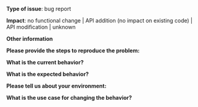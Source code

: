 <!-- Note: for support questions, you are strongly advised to use [Stack Overflow](https://stackoverflow.com/questions/tagged/chisel). -->
<!--
Please select the item best describing the issue in each category and delete the other items.
-->
**Type of issue**: bug report

<!-- choose one -->
**Impact**: no functional change | API addition (no impact on existing code) | API modification | unknown

**Other information**
 <!-- include detailed explanation, stacktraces, related issues, suggestions how to fix, links for us to have context, eg. Stack Overflow, gitter, Scastie (https://scastie.scala-lang.org/KtzZQ3nFTea9KoNh0tRqtg) -->

**Please provide the steps to reproduce the problem:**

**What is the current behavior?**

**What is the expected behavior?**

**Please tell us about your environment:**
<!--    (examples)
    - version: `3.4-SNAPSHOT`
    - OS: `Linux knight 4.4.0-92-generic #115-Ubuntu SMP Thu Aug 10 09:04:33 UTC 2017 x86_64 x86_64 x86_64 GNU/Linux`
-->

**What is the use case for changing the behavior?**
